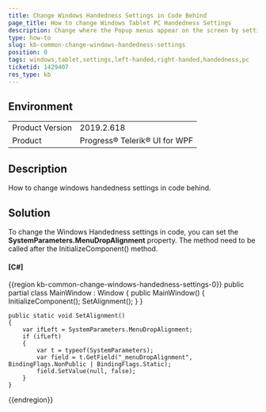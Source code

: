 ```yaml
---
title: Change Windows Handedness Settings in Code Behind
page_title: How to change Windows Tablet PC Handedness Settings
description: Change where the Popup menus appear on the screen by setting SystemParameters.MenuDropAlignment
type: how-to
slug: kb-common-change-windows-handedness-settings
position: 0
tags: windows,tablet,settings,left-handed,right-handed,handedness,pc
ticketid: 1429407
res_type: kb
---
```


## Environment
<table>
    <tbody>
	    <tr>
	    	<td>Product Version</td>
	    	<td>2019.2.618</td>
	    </tr>
	    <tr>
	    	<td>Product</td>
	    	<td>Progress® Telerik® UI for WPF</td>
	    </tr>
    </tbody>
</table>

## Description

How to change windows handedness settings in code behind.

## Solution

To change the Windows Handedness settings in code, you can set the __SystemParameters.MenuDropAlignment__ property. The method need to be called after the InitializeComponent() method.

#### __[C#]__
{{region kb-common-change-windows-handedness-settings-0}}
	public partial class MainWindow : Window
	{
		public MainWindow()
		{
			InitializeComponent();
			SetAlignment();
		}
	}

	public static void SetAlignment()
	{
		var ifLeft = SystemParameters.MenuDropAlignment;	  
		if (ifLeft)
		{
			var t = typeof(SystemParameters);
			var field = t.GetField("_menuDropAlignment", BindingFlags.NonPublic | BindingFlags.Static);
			field.SetValue(null, false);
		}
	}
{{endregion}}
